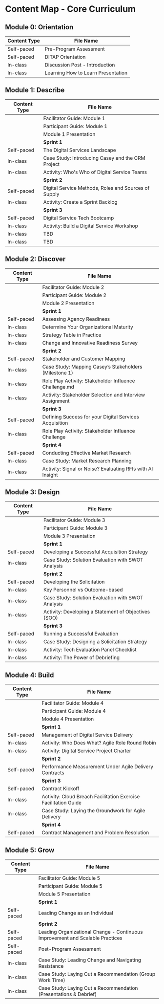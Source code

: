 # Content Map - Core Curriculum

## Module 0: Orientation
| Content Type | File Name |
|------------------------|----------------------------------------------------|
| Self-paced             | Pre-Program Assessment                             |
| Self-paced             | DITAP Orientation                                  |
| In-class               | Discussion Post - Introduction                     |
| In-class               | Learning How to Learn Presentation                 |

## Module 1: Describe
| Content Type | File Name |
|------------------------|----------------------------------------------------|
|                        | Facilitator Guide: Module 1                        |
|                        | Participant Guide: Module 1                        |
|                        | Module 1 Presentation                              |
|                        | **Sprint 1**                                       |
| Self-paced             | The Digital Services Landscape                     |
| In-class               | Case Study: Introducing Casey and the CRM Project  |
| In-class               | Activity: Who's Who of Digital Service Teams       |
|                        | **Sprint 2**                                       |
| Self-paced             | Digital Service Methods, Roles and Sources of Supply |
| In-class               | Activity: Create a Sprint Backlog                  |
|                        | **Sprint 3**                                       |
| Self-paced             | Digital Service Tech Bootcamp                      |
| In-class               | Activity: Build a Digital Service Workshop         |
| In-class               | TBD                                                |
| In-class               | TBD                                                |

## Module 2: Discover
| Content Type | File Name |
|------------------------|----------------------------------------------------|
|                        | Facilitator Guide: Module 2                        |
|                        | Participant Guide: Module 2                        |
|                        | Module 2 Presentation                              |
|                        | **Sprint 1**                                       |
| Self-paced             | Assessing Agency Readiness                         |
| In-class               | Determine Your Organizational Maturity             |
| In-class               | Strategy Table in Practice                         |
| In-class               | Change and Innovative Readiness Survey             |
|                        | **Sprint 2**                                       |
| Self-paced             | Stakeholder and Customer Mapping                   |
| In-class               | Case Study: Mapping Casey’s Stakeholders (Milestone 1) |
| In-class               | Role Play Activity: Stakeholder Influence Challenge.md |
| In-class               | Activity: Stakeholder Selection and Interview Assignment |
|                        | **Sprint 3**                                       |
| Self-paced             | Defining Success for your Digital Services Acquisition |
| In-class               | Role Play Activity: Stakeholder Influence Challenge|
|                        | **Sprint 4**                                       |
| Self-paced             | Conducting Effective Market Research               |
| In-class               | Case Study: Market Research Planning               |
| In-class               | Activity: Signal or Noise? Evaluating RFIs with AI Insight |

## Module 3: Design
| Content Type | File Name |
|------------------------|----------------------------------------------------|
|                        | Facilitator Guide: Module 3                        |
|                        | Participant Guide: Module 3                        |
|                        | Module 3 Presentation                              |
|                        | **Sprint 1**                                       |
| Self-paced             | Developing a Successful Acquisition Strategy       |
| In-class               | Case Study: Solution Evaluation with SWOT Analysis |
|                        | **Sprint 2**                                       |
| Self-paced             | Developing the Solicitation                        |
| In-class               | Key Personnel vs Outcome-based                     |
| In-class               | Case Study: Solution Evaluation with SWOT Analysis |
| In-class               | Activity: Developing a Statement of Objectives (SOO) |
|                        | **Sprint 3**                                       |
| Self-paced             | Running a Successful Evaluation                    |
| In-class               | Case Study: Designing a Solicitation Strategy      |
| In-class               | Activity: Tech Evaluation Panel Checklist          |
| In-class               | Activity: The Power of Debriefing                  |

## Module 4: Build
| Content Type | File Name |
|------------------------|----------------------------------------------------|
|                        | Facilitator Guide: Module 4                        |
|                        | Participant Guide: Module 4                        |
|                        | Module 4 Presentation                              |
|                        | **Sprint 1**                                       |
| Self-paced             | Management of Digital Service Delivery             |
| In-class               | Activity: Who Does What? Agile Role Round Robin    | 
| In-class               | Activity: Digital Service Project Charter          |
|                        | **Sprint 2**                                       |
| Self-paced             | Performance Measurement Under Agile Delivery Contracts |
|                        | **Sprint 3**                                       |
| Self-paced             | Contract Kickoff                                   |
| In-class               | Activity: Cloud Breach Facilitation Exercise Facilitation Guide |
| In-class               | Case Study: Laying the Groundwork for Agile Delivery |
|                        | **Sprint 4**                                       |
| Self-paced             | Contract Management and Problem Resolution         |

## Module 5: Grow
| Content Type | File Name |
|------------------------|----------------------------------------------------|
|                        | Facilitator Guide: Module 5                        |
|                        | Participant Guide: Module 5                        |
|                        | Module 5 Presentation                              |
|                        | **Sprint 1**                                       |
| Self-paced             | Leading Change as an Individual                    |
|                        | **Sprint 2**                                       |
| Self-paced             | Leading Organizational Change - Continuous Improvement and Scalable Practices|
| Self-paced             | Post-Program Assessment                            |
| In-class               | Case Study: Leading Change and Navigating Resistance |
| In-class               | Case Study: Laying Out a Recommendation (Group Work Time) |
| In-class               | Case Study: Laying Out a Recommendation (Presentations & Debrief)|
